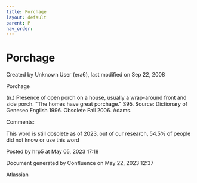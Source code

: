 ```yaml
---
title: Porchage
layout: default
parent: P
nav_order:
---
```


# Porchage

Created by  Unknown User (era6), last modified on Sep 22, 2008

Porchage

(n.) Presence of open porch on a house, usually a wrap-around front and side porch. &quot;The homes have great porchage.&quot; S95. Source: Dictionary of Geneseo English 1996. Obsolete Fall 2006. Adams.

Comments:

This word is still obsolete as of 2023, out of our research, 54.5% of people did not know or use this word

Posted by hrp5 at May 05, 2023 17:18

Document generated by Confluence on May 22, 2023 12:37

Atlassian
